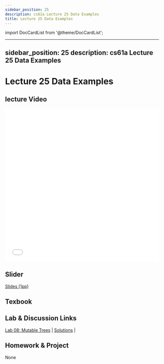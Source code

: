 ```yaml
---
sidebar_position: 25
description: cs61a Lecture 25 Data Examples
title: Lecture 25 Data Examples
---
```


import DocCardList from '@theme/DocCardList';

---
sidebar_position: 25
description: cs61a  Lecture 25 Data Examples
---
# Lecture 25 Data Examples
## lecture Video

<iframe src="//player.bilibili.com/player.html?aid=277746636&bvid=BV17c411f78k&cid=1311465503&p=1&high_quality=1&danmaku=0" scrolling="no" border="0" frameborder="no" framespacing="0" allowfullscreen="true" allowfullscreen="allowfullscreen" width="100%" height="500" scrolling="no" frameborder="0" sandbox="allow-top-navigation allow-same-origin allow-forms allow-scripts"> </iframe>

## Slider
[Slides (1pp)](/resource/cs61a/25-Data_Examples_1pp.pdf)
## Texbook


## Lab & Discussion Links
[Lab 08: Mutable Trees](./lab/lab08.md) | [Solutions](./lab/sol-lab08.md) | 

## Homework & Project
None


<DocCardList />

